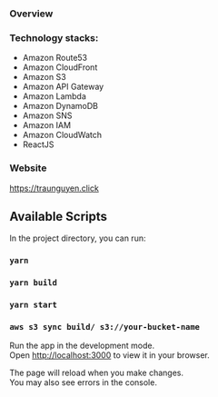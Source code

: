 ### Overview

### Technology stacks:

* Amazon Route53
* Amazon CloudFront
* Amazon S3
* Amazon API Gateway
* Amazon Lambda
* Amazon DynamoDB
* Amazon SNS
* Amazon IAM
* Amazon CloudWatch
* ReactJS

### Website

https://traunguyen.click

## Available Scripts

In the project directory, you can run:

### `yarn`

### `yarn build`

### `yarn start`

### `aws s3 sync build/ s3://your-bucket-name`

Run the app in the development mode.\
Open [http://localhost:3000](http://localhost:3000) to view it in your browser.

The page will reload when you make changes.\
You may also see errors in the console.